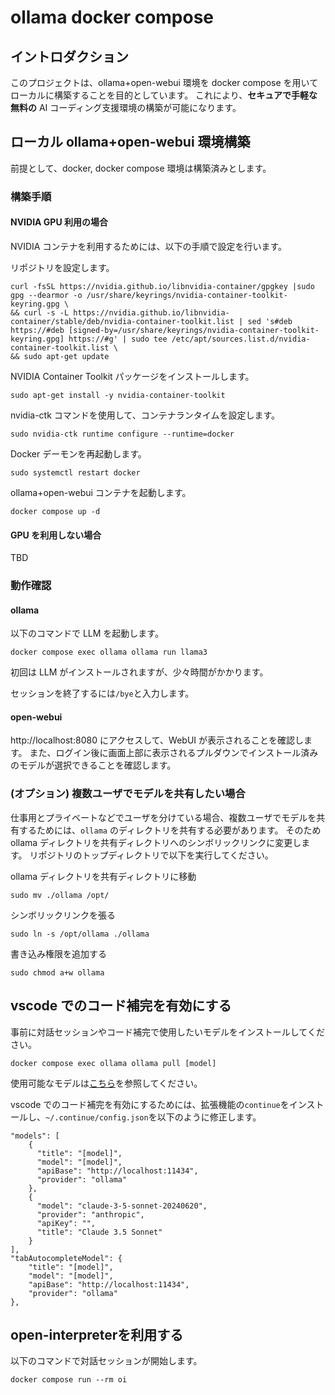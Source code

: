 # ollama docker compose

## イントロダクション

このプロジェクトは、ollama+open-webui 環境を docker compose を用いてローカルに構築することを目的としています。
これにより、**セキュアで手軽な無料の** AI コーディング支援環境の構築が可能になります。

## ローカル ollama+open-webui 環境構築

前提として、docker, docker compose 環境は構築済みとします。

### 構築手順

#### NVIDIA GPU 利用の場合

NVIDIA コンテナを利用するためには、以下の手順で設定を行います。

リポジトリを設定します。

```
curl -fsSL https://nvidia.github.io/libnvidia-container/gpgkey |sudo gpg --dearmor -o /usr/share/keyrings/nvidia-container-toolkit-keyring.gpg \
&& curl -s -L https://nvidia.github.io/libnvidia-container/stable/deb/nvidia-container-toolkit.list | sed 's#deb https://#deb [signed-by=/usr/share/keyrings/nvidia-container-toolkit-keyring.gpg] https://#g' | sudo tee /etc/apt/sources.list.d/nvidia-container-toolkit.list \
&& sudo apt-get update
```

NVIDIA Container Toolkit パッケージをインストールします。

```
sudo apt-get install -y nvidia-container-toolkit
```

nvidia-ctk コマンドを使用して、コンテナランタイムを設定します。

```
sudo nvidia-ctk runtime configure --runtime=docker
```

Docker デーモンを再起動します。

```
sudo systemctl restart docker
```

ollama+open-webui コンテナを起動します。

```
docker compose up -d
```

#### GPU を利用しない場合

TBD

### 動作確認

#### ollama

以下のコマンドで LLM を起動します。

```
docker compose exec ollama ollama run llama3
```

初回は LLM がインストールされますが、少々時間がかかります。

セッションを終了するには`/bye`と入力します。

#### open-webui

http://localhost:8080 にアクセスして、WebUI が表示されることを確認します。
また、ログイン後に画面上部に表示されるプルダウンでインストール済みのモデルが選択できることを確認します。

### (オプション) 複数ユーザでモデルを共有したい場合

仕事用とプライベートなどでユーザを分けている場合、複数ユーザでモデルを共有するためには、`ollama` のディレクトリを共有する必要があります。
そのため ollama ディレクトリを共有ディレクトリへのシンボリックリンクに変更します。
リポジトリのトップディレクトリで以下を実行してください。

ollama ディレクトリを共有ディレクトリに移動

```
sudo mv ./ollama /opt/
```

シンボリックリンクを張る

```
sudo ln -s /opt/ollama ./ollama
```

書き込み権限を追加する

```
sudo chmod a+w ollama
```

## vscode でのコード補完を有効にする

事前に対話セッションやコード補完で使用したいモデルをインストールしてください。

```
docker compose exec ollama ollama pull [model]
```

使用可能なモデルは[こちら](https://ollama.com/library)を参照してください。

vscode でのコード補完を有効にするためには、拡張機能の`continue`をインストールし、`~/.continue/config.json`を以下のように修正します。

```
"models": [
    {
      "title": "[model]",
      "model": "[model]",
      "apiBase": "http://localhost:11434",
      "provider": "ollama"
    },
    {
      "model": "claude-3-5-sonnet-20240620",
      "provider": "anthropic",
      "apiKey": "",
      "title": "Claude 3.5 Sonnet"
    }
],
"tabAutocompleteModel": {
    "title": "[model]",
    "model": "[model]",
    "apiBase": "http://localhost:11434",
    "provider": "ollama"
},
```

## open-interpreterを利用する

以下のコマンドで対話セッションが開始します。

```
docker compose run --rm oi
```
